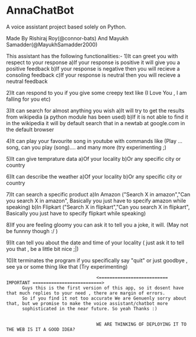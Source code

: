# AnnaChatBot
A voice assistant project based solely on Python.

Made By Rishiraj Roy(@connor-bats) And Mayukh Samadder(@MayukhSamadder2000)

This assistant has the following functionalities:-
1)It can greet you with respect to your response
  a)If your response is positive it will give you a positive feedback
  b)If your response is negative then you will recieve a consoling feedback
  c)If your response is neutral then you will recieve a neutral feedback

2)It can respond to you if you give some creepy text like (I Love You , I am falling for you etc)

3)It can search for almost anything you wish 
  a)It will try to get the results from wikipedia (a python module has been used)
  b)If it is not able to find it in the wikipedia it will by default search that in a newtab at google.com in the default browser

4)It can play your favourite song in youtube with commands like (Play ... song, can you play (song).... and many more (try experimenting ;)

5)It can give temprature data
  a)Of your locality
  b)Or any specific city or country

6)It can describe the weather
  a)Of your locality
  b)Or any specific city or country

7)It can search a specific product
  a)In Amazon ("Search X in amazon","Can you search X in amazon", Basically you just have to specify amazon while speaking)
  b)In Flipkart ("Search X in flipkart","Can you search X in flipkart", Basically you just have to specify flipkart while speaking)

8)If you are feeling gloomy you can ask it to tell you a joke, it will. (May not be funnny though :/ )

9)It can tell you about the date and time of your locality ( just ask it to tell you that , be a little bit nice ;|)

10)It terminates the program if you specifically say "quit" or just goodbye , see ya or some thing like that (Try experimenting)





                                      <========================== IMPORTANT ==========================> 
          Guys this is the first version of this app, so it dosent have that much replies to your need , there are margin of errors.
          So if you find it not too accurate We are Genuenly sorry about that, but we promise to make the voice assistant/chatbot more
          sophisticated in the near future. So yeah Thanks :)
          
          
                                      WE ARE THINKING OF DEPLOYING IT TO THE WEB IS IT A GOOD IDEA?








  
  
